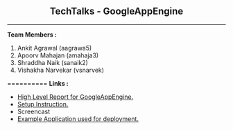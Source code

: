 ## <center>TechTalks - GoogleAppEngine</center>
___

**Team Members :**

1. Ankit Agrawal (aagrawa5)
2. Apoorv Mahajan (amahaja3)
3. Shraddha Naik (sanaik2)
4. Vishakha Narvekar (vsnarvek)

==========
**Links :**

- <a href="https://github.com/Shraddha512/TechTalk-GoogleAppEngine/blob/master/HighLevelReport.md">High Level Report for GoogleAppEngine.</a>
- <a href="https://github.com/Shraddha512/TechTalk-GoogleAppEngine/blob/master/Setup.md">Setup Instruction.</a>
- <a>Screencast</a>
- <a href="https://github.com/Shraddha512/TechTalk-GoogleAppEngine/blob/master/Setup.md">Example Application used for deployment.</a>
<br>


